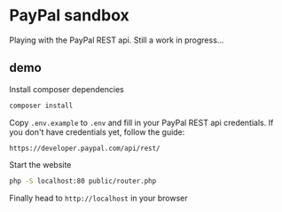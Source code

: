 # PayPal sandbox

Playing with the PayPal REST api. Still a work in progress...

## demo

Install composer dependencies

```sh
composer install
```

Copy `.env.example` to `.env` and fill in your PayPal REST api credentials. If you don't have credentials yet, follow the guide:

    https://developer.paypal.com/api/rest/

Start the website

```sh
php -S localhost:80 public/router.php
```

Finally head to `http://localhost` in your browser
